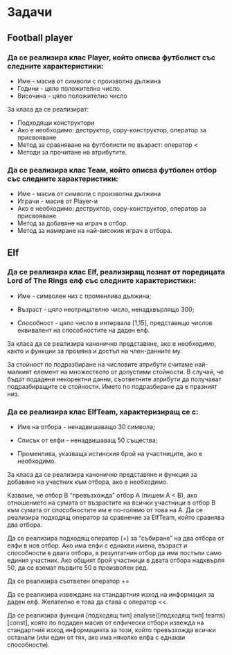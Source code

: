 # Задачи

## Football player
### Да се реализира клас Player, който описва футболист със следните характеристики:

* Име - масив от символи с произволна дължина
* Години - цяло положително число.
* Височина - цяло положително число

За класа да се реализират:

* Подходящи конструктори
* Ако е необходимо: деструктор, copy-конструктор, оператор за присвояване
* Метод за сравняване на футболисти по възраст: оператор <
* Методи за прочитане на атрибутите.

### Да се реализира клас Теам, който описва футболен отбор със следните характеристики:

* Име - масив от символи с произволна дължина
* Играчи - масив от Player-и
* Ако е необходимо: деструктор, copy-конструктор, оператор за присвояване
* Метод за добавяне на играч в отбор.
* Метод за намиране на най-високия играч в отбора.

## Elf
### Да се реализира клас Elf, реализиращ познат от поредицата Lord of The Rings елф със следните характеристики:

* Име - символен низ с променлива дължина;

* Възраст - цяло неотрицателно число, ненадхвърлящо 300;

* Способност - цяло число в интервала [1,15], представящо числов еквивалент на способностите на даден елф.

 
За класа да се реализира канонично представяне, ако е необходимо, както  и функции за промяна и достъп на член-данните му.

За стойност по подразбиране на числовите атрибути считаме най-малкият елемент на множеството от допустими стойности. В случай, че бъдат подадени некоректни данни, съответните атрибути да получават подразбиращите се стойности. Името по подразбиране да е празният низ.

 

### Да се реализира клас ElfTeam, характеризиращ се с:

* Име на отбора - ненадвишаващо 30 символа;

* Списък от елфи - ненадвишаващ 50 същества;

* Променлива, указваща истинския брой на участниците, ако е необходимо.

За класа да се реализира канонично представяне и функция за добавяне на участник към отбора, ако е необходимо.

Казваме, че отбор B “превъзхожда” отбор A (пишем A < B), ако отношението на сумата от възрастите на всички участници в отбор B към сумата от способностите им e по-голямо от това на A. Да се реализира подходящ оператор за сравнение за ElfTeam, който сравнява два отбора.

Да се реализира подходящ оператор (+) за “събиране” на два отбора от елфи в нов отбор. Ако има елфи с еднакви имена, възраст и способности в двата отбора, в резултатния отбор да има постъпи само единия участник. Ако общият брой участници в двата отбора надхвърля 50, да се вземат първите 50 в произволен ред.

Да се реализира съответен оператор +=

Да се реализира извеждане на стандартния изход на информация за даден елф. Желателно е това да става с оператор <<. 

Да се реализира функция [подходящ тип] analyse([подходящ тип] teams)[const], която по подаден масив от елфически отбори извежда на стандартния изход информацията за този, който превъзхожда всички останали (или един от тях, ако има няколко елфа с еднакви способности).


